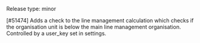 Release type: minor

[#51474] Adds a check to the line management calculation which checks if the organisation unit is below the main line management organisation. Controlled by a user_key set in settings.
